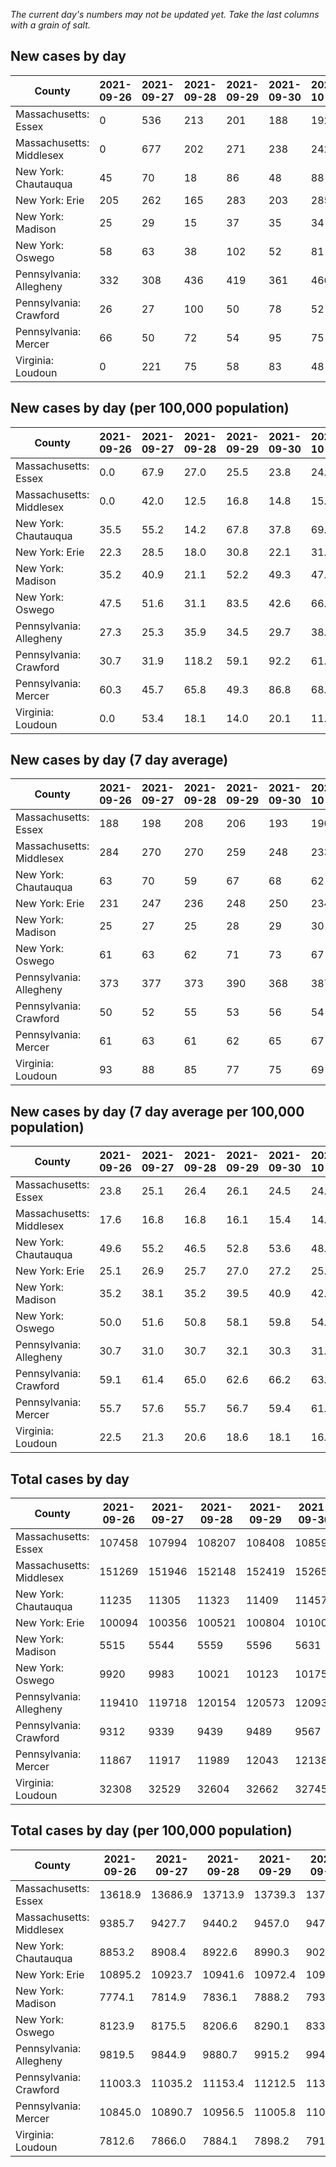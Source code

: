 _The current day's numbers may not be updated yet. Take the last columns with a grain of salt._
## New cases by day

| County | 2021-09-26 | 2021-09-27 | 2021-09-28 | 2021-09-29 | 2021-09-30 | 2021-10-01 | 2021-10-02 |
| --- | --- | --- | --- | --- | --- | --- | --- |
| Massachusetts: Essex | 0 | 536 | 213 | 201 | 188 | 192 |  |
| Massachusetts: Middlesex | 0 | 677 | 202 | 271 | 238 | 242 |  |
| New York: Chautauqua | 45 | 70 | 18 | 86 | 48 | 88 |  |
| New York: Erie | 205 | 262 | 165 | 283 | 203 | 285 |  |
| New York: Madison | 25 | 29 | 15 | 37 | 35 | 34 |  |
| New York: Oswego | 58 | 63 | 38 | 102 | 52 | 81 |  |
| Pennsylvania: Allegheny | 332 | 308 | 436 | 419 | 361 | 466 |  |
| Pennsylvania: Crawford | 26 | 27 | 100 | 50 | 78 | 52 |  |
| Pennsylvania: Mercer | 66 | 50 | 72 | 54 | 95 | 75 |  |
| Virginia: Loudoun | 0 | 221 | 75 | 58 | 83 | 48 |  |

## New cases by day (per 100,000 population)

| County | 2021-09-26 | 2021-09-27 | 2021-09-28 | 2021-09-29 | 2021-09-30 | 2021-10-01 | 2021-10-02 |
| --- | --- | --- | --- | --- | --- | --- | --- |
| Massachusetts: Essex | 0.0 | 67.9 | 27.0 | 25.5 | 23.8 | 24.3 |  |
| Massachusetts: Middlesex | 0.0 | 42.0 | 12.5 | 16.8 | 14.8 | 15.0 |  |
| New York: Chautauqua | 35.5 | 55.2 | 14.2 | 67.8 | 37.8 | 69.3 |  |
| New York: Erie | 22.3 | 28.5 | 18.0 | 30.8 | 22.1 | 31.0 |  |
| New York: Madison | 35.2 | 40.9 | 21.1 | 52.2 | 49.3 | 47.9 |  |
| New York: Oswego | 47.5 | 51.6 | 31.1 | 83.5 | 42.6 | 66.3 |  |
| Pennsylvania: Allegheny | 27.3 | 25.3 | 35.9 | 34.5 | 29.7 | 38.3 |  |
| Pennsylvania: Crawford | 30.7 | 31.9 | 118.2 | 59.1 | 92.2 | 61.4 |  |
| Pennsylvania: Mercer | 60.3 | 45.7 | 65.8 | 49.3 | 86.8 | 68.5 |  |
| Virginia: Loudoun | 0.0 | 53.4 | 18.1 | 14.0 | 20.1 | 11.6 |  |

## New cases by day (7 day average)

| County | 2021-09-26 | 2021-09-27 | 2021-09-28 | 2021-09-29 | 2021-09-30 | 2021-10-01 | 2021-10-02 |
| --- | --- | --- | --- | --- | --- | --- | --- |
| Massachusetts: Essex | 188 | 198 | 208 | 206 | 193 | 190 |  |
| Massachusetts: Middlesex | 284 | 270 | 270 | 259 | 248 | 233 |  |
| New York: Chautauqua | 63 | 70 | 59 | 67 | 68 | 62 |  |
| New York: Erie | 231 | 247 | 236 | 248 | 250 | 234 |  |
| New York: Madison | 25 | 27 | 25 | 28 | 29 | 30 |  |
| New York: Oswego | 61 | 63 | 62 | 71 | 73 | 67 |  |
| Pennsylvania: Allegheny | 373 | 377 | 373 | 390 | 368 | 387 |  |
| Pennsylvania: Crawford | 50 | 52 | 55 | 53 | 56 | 54 |  |
| Pennsylvania: Mercer | 61 | 63 | 61 | 62 | 65 | 67 |  |
| Virginia: Loudoun | 93 | 88 | 85 | 77 | 75 | 69 |  |

## New cases by day (7 day average per 100,000 population)

| County | 2021-09-26 | 2021-09-27 | 2021-09-28 | 2021-09-29 | 2021-09-30 | 2021-10-01 | 2021-10-02 |
| --- | --- | --- | --- | --- | --- | --- | --- |
| Massachusetts: Essex | 23.8 | 25.1 | 26.4 | 26.1 | 24.5 | 24.1 |  |
| Massachusetts: Middlesex | 17.6 | 16.8 | 16.8 | 16.1 | 15.4 | 14.5 |  |
| New York: Chautauqua | 49.6 | 55.2 | 46.5 | 52.8 | 53.6 | 48.9 |  |
| New York: Erie | 25.1 | 26.9 | 25.7 | 27.0 | 27.2 | 25.5 |  |
| New York: Madison | 35.2 | 38.1 | 35.2 | 39.5 | 40.9 | 42.3 |  |
| New York: Oswego | 50.0 | 51.6 | 50.8 | 58.1 | 59.8 | 54.9 |  |
| Pennsylvania: Allegheny | 30.7 | 31.0 | 30.7 | 32.1 | 30.3 | 31.8 |  |
| Pennsylvania: Crawford | 59.1 | 61.4 | 65.0 | 62.6 | 66.2 | 63.8 |  |
| Pennsylvania: Mercer | 55.7 | 57.6 | 55.7 | 56.7 | 59.4 | 61.2 |  |
| Virginia: Loudoun | 22.5 | 21.3 | 20.6 | 18.6 | 18.1 | 16.7 |  |

## Total cases by day

| County | 2021-09-26 | 2021-09-27 | 2021-09-28 | 2021-09-29 | 2021-09-30 | 2021-10-01 | 2021-10-02 |
| --- | --- | --- | --- | --- | --- | --- | --- |
| Massachusetts: Essex | 107458 | 107994 | 108207 | 108408 | 108596 | 108788 |  |
| Massachusetts: Middlesex | 151269 | 151946 | 152148 | 152419 | 152657 | 152899 |  |
| New York: Chautauqua | 11235 | 11305 | 11323 | 11409 | 11457 | 11545 |  |
| New York: Erie | 100094 | 100356 | 100521 | 100804 | 101007 | 101292 |  |
| New York: Madison | 5515 | 5544 | 5559 | 5596 | 5631 | 5665 |  |
| New York: Oswego | 9920 | 9983 | 10021 | 10123 | 10175 | 10256 |  |
| Pennsylvania: Allegheny | 119410 | 119718 | 120154 | 120573 | 120934 | 121400 |  |
| Pennsylvania: Crawford | 9312 | 9339 | 9439 | 9489 | 9567 | 9619 |  |
| Pennsylvania: Mercer | 11867 | 11917 | 11989 | 12043 | 12138 | 12213 |  |
| Virginia: Loudoun | 32308 | 32529 | 32604 | 32662 | 32745 | 32793 |  |

## Total cases by day (per 100,000 population)

| County | 2021-09-26 | 2021-09-27 | 2021-09-28 | 2021-09-29 | 2021-09-30 | 2021-10-01 | 2021-10-02 |
| --- | --- | --- | --- | --- | --- | --- | --- |
| Massachusetts: Essex | 13618.9 | 13686.9 | 13713.9 | 13739.3 | 13763.2 | 13787.5 |  |
| Massachusetts: Middlesex | 9385.7 | 9427.7 | 9440.2 | 9457.0 | 9471.8 | 9486.8 |  |
| New York: Chautauqua | 8853.2 | 8908.4 | 8922.6 | 8990.3 | 9028.2 | 9097.5 |  |
| New York: Erie | 10895.2 | 10923.7 | 10941.6 | 10972.4 | 10994.5 | 11025.6 |  |
| New York: Madison | 7774.1 | 7814.9 | 7836.1 | 7888.2 | 7937.6 | 7985.5 |  |
| New York: Oswego | 8123.9 | 8175.5 | 8206.6 | 8290.1 | 8332.7 | 8399.1 |  |
| Pennsylvania: Allegheny | 9819.5 | 9844.9 | 9880.7 | 9915.2 | 9944.9 | 9983.2 |  |
| Pennsylvania: Crawford | 11003.3 | 11035.2 | 11153.4 | 11212.5 | 11304.6 | 11366.1 |  |
| Pennsylvania: Mercer | 10845.0 | 10890.7 | 10956.5 | 11005.8 | 11092.6 | 11161.2 |  |
| Virginia: Loudoun | 7812.6 | 7866.0 | 7884.1 | 7898.2 | 7918.2 | 7929.8 |  |
